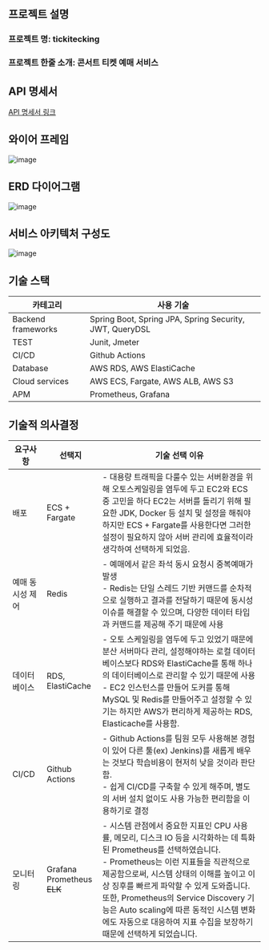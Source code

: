 ## 프로젝트 설명

### 프로젝트 명: tickitecking

### 프로젝트 한줄 소개: 콘서트 티켓 예매 서비스

## API 명세서

[API 명세서 링크](https://www.notion.so/teamsparta/83ae30a7b10a47438af40aaf7b190b3c?v=8e7002a52899442781b78544c2338cb2&pvs=4)

## 와이어 프레임

![image](https://github.com/lay-down-coding/tickitecking/assets/67190090/779117df-a2a2-4e98-a56d-4bcef288b586)

## ERD 다이어그램

![image](https://github.com/lay-down-coding/tickitecking/assets/67190090/242fc7c8-fc01-4096-b97b-8a1afe41514c)

## 서비스 아키텍처 구성도

![image](https://github.com/lay-down-coding/tickitecking/assets/67190090/f2eca068-3064-4867-b17e-80a62ace667a)

## 기술 스택

| 카테고리           | 사용 기술                                                                                           |
|--------------------|-----------------------------------------------------------------------------------------------------|
| Backend frameworks | Spring Boot, Spring JPA, Spring Security, JWT, QueryDSL                                             |
| TEST               | Junit, Jmeter                                                                                       |
| CI/CD              | Github Actions                                                                                      |
| Database           | AWS RDS, AWS ElastiCache                                                                            |
| Cloud services     | AWS ECS, Fargate, AWS ALB, AWS S3                                                                   |
| APM                | Prometheus, Grafana                                                                                 |

## 기술적 의사결정

| 요구사항         | 선택지                                   | 기술 선택 이유                                                                                                                                                                                                                                                                      |
|--------------|---------------------------------------|-------------------------------------------------------------------------------------------------------------------------------------------------------------------------------------------------------------------------------------------------------------------------------|
| 배포  | ECS + Fargate               | - 대용량 트래픽을 다룰수 있는 서버환경을 위해 오토스케일링을 염두에 두고 EC2와 ECS 중 고민을 하다 EC2는 서버를 돌리기 위해 필요한 JDK, Docker 등 설치 및 설정을 해줘야 하지만 ECS + Fargate를 사용한다면 그러한 설정이 필요하지 않아 서버 관리에 효율적이라 생각하여 선택하게 되었음. |
| 예매 동시성 제어    | Redis                | - 예매에서 같은 좌석 동시 요청시 중복예매가 발생<br> - Redis는 단일 스레드 기반 커맨드를 순차적으로 실행하고 결과를 전달하기 때문에 동시성 이슈를 해결할 수 있으며, 다양한 데이터 타입과 커맨드를 제공해 주기 때문에 사용                                                                                                   |
| 데이터베이스      | RDS, ElastiCache | - 오토 스케일링을 염두에 두고 있었기 때문에 분산 서버마다 관리, 설정해야하는 로컬 데이터베이스보다 RDS와 ElastiCache를 통해 하나의 데이터베이스로 관리할 수 있기 때문에 사용<br> - EC2 인스턴스를 만들어 도커를 통해 MySQL 및 Redis를 만들어주고 설정할 수 있기는 하지만 AWS가 편리하게 제공하는 RDS, Elasticache를 사용함.     |
| CI/CD | Github Actions                 | - Github Actions를 팀원 모두 사용해본 경험이 있어 다른 툴(ex) Jenkins)를 새롭게 배우는 것보다 학습비용이 현저히 낮을 것이라 판단함.<br> - 쉽게 CI/CD를 구축할 수 있게 해주며, 별도의 서버 설치 없이도 사용 가능한 편리함을 이용하기로 결정                                                         |
| 모니터링  | Grafana<br>Prometheus<br> ~~ELK~~          | - 시스템 관점에서 중요한 지표인 CPU 사용률, 메모리, 디스크 IO 등을 시각화하는 데 특화된 Prometheus를 선택하였습니다.<br> - Prometheus는 이런 지표들을 직관적으로 제공함으로써, 시스템 상태의 이해를 높이고 이상 징후를 빠르게 파악할 수 있게 도와줍니다. 또한, Prometheus의 Service Discovery 기능은 Auto scaling에 따른 동적인 시스템 변화에도 자동으로 대응하여 지표 수집을 보장하기 때문에 선택하게 되었습니다.                                                                                  |
